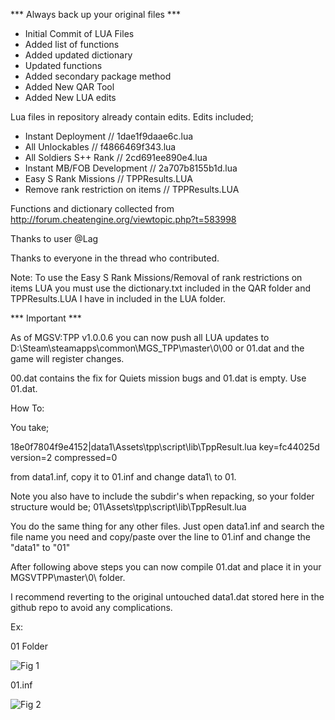 *** Always back up your original files ***

* Initial Commit of LUA Files
* Added list of functions
* Added updated dictionary
* Updated functions
* Added secondary package method
* Added New QAR Tool
* Added New LUA edits

Lua files in repository already contain edits.
Edits included;
* Instant Deployment // 1dae1f9daae6c.lua
* All Unlockables // f4866469f343.lua
* All Soldiers S++ Rank // 2cd691ee890e4.lua
* Instant MB/FOB Development // 2a707b8155b1d.lua
* Easy S Rank Missions // TPPResults.LUA
* Remove rank restriction on items // TPPResults.LUA

Functions and dictionary collected from http://forum.cheatengine.org/viewtopic.php?t=583998

Thanks to user @Lag

Thanks to everyone in the thread who contributed.

Note: To use the Easy S Rank Missions/Removal of rank restrictions on items LUA you must use the dictionary.txt included in the QAR folder and TPPResults.LUA I have in included in the LUA folder.

*** Important ***

As of MGSV:TPP v1.0.0.6 you can now push all LUA updates to D:\Steam\steamapps\common\MGS_TPP\master\0\00 or 01.dat and the game will register changes.

00.dat contains the fix for Quiets mission bugs and 01.dat is empty. Use 01.dat.

How To:

You take; 

18e0f7804f9e4152|data1\Assets\tpp\script\lib\TppResult.lua key=fc44025d version=2 compressed=0 

from data1.inf, copy it to 01.inf and change data1\ to 01\. 

Note you also have to include the subdir's when repacking, so your folder structure would be; 01\Assets\tpp\script\lib\TppResult.lua 

You do the same thing for any other files. Just open data1.inf and search the file name you need and copy/paste over the line to 01.inf and change the "data1\" to "01\"

After following above steps you can now compile 01.dat and place it in your MGSVTPP\master\0\ folder. 

I recommend reverting to the original untouched data1.dat stored here in the github repo to avoid any complications.

Ex:

01 Folder

![Fig 1](http://puu.sh/kbxW1/92c2cefb24.png)

01.inf

![Fig 2](http://puu.sh/kby4t/64454d427e.png)
